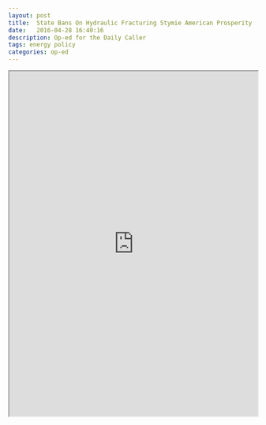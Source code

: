 ```yaml
---
layout: post
title:  State Bans On Hydraulic Fracturing Stymie American Prosperity
date:   2016-04-28 16:40:16
description: Op-ed for the Daily Caller
tags: energy policy
categories: op-ed
---
```


<iframe src="https://dailycaller.com/2016/04/28/state-bans-on-hydraulic-fracturing-stymie-american-prosperity/" width="100%" height="700"></iframe>